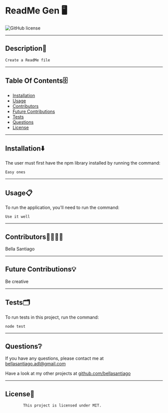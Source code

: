# ReadMe Gen 🖥
  ![GitHub license](https://img.shields.io/badge/license-MIT-yellowgreen.svg)

  ---

  ## Description📒
  ```
  Create a ReadMe file
  ```

  ---

  ## Table Of Contents🗄
  - [Installation](#Installation⬇️) 
  - [Usage](#Usage📋)
  - [Contributors](#Contributors🧑‍💻👩‍💻)
  - [Future Contributions](#Future-Contributions💡)
  - [Tests](#Tests🗂)
  - [Questions](#Questions❔)
  - [License](#license🔐)

  ---

  ## Installation⬇️
  The user must first have the npm library installed by running the command:

  ```
  Easy ones
  ```

  ---

  ## Usage📋
  To run the application, you'll need to run the command:

  ```
  Use it well
  ```

  ---

  ## Contributors🧑‍💻👩‍💻
  
  Bella Santiago
  
  ---

  ## Future Contributions💡
  
  Be creative

  ---

  ## Tests🗂
  To run tests in this project, run the command:

  ```
  node test
  ```

  ---

  ## Questions❔

  If you have any questions, please contact me at bellasantiago.adl@gmail.com

  Have a look at my other projects at [github.com/bellasantiago](https://github.com/bellasantiago)
  
  ---
  ## License🔐
            This project is licensed under MIT.
  
